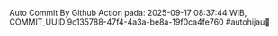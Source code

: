 Auto Commit By Github Action pada: 2025-09-17 08:37:44 WIB, COMMIT_UUID 9c135788-47f4-4a3a-be8a-19f0ca4fe760 #autohijau🗿
